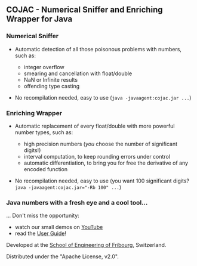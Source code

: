 ## COJAC - Numerical Sniffer and Enriching Wrapper for Java

### Numerical Sniffer

- Automatic detection of all those poisonous problems with numbers, such as: 
  - integer overflow
  - smearing and cancellation with float/double
  - NaN or Infinite results
  - offending type casting

- No recompilation needed, easy to use (`java -javaagent:cojac.jar ...`)

### Enriching Wrapper

- Automatic replacement of every float/double with more powerful number types, such as:
  - high precision numbers (*you* choose the number of significant digits!)
  - interval computation, to keep rounding errors under control
  - automatic differentiation, to bring you for free the derivative of any encoded function
  
- No recompilation needed, easy to use (you want 100 significant digits? `java -javaagent:cojac.jar="-Rb 100" ...`)


### Java numbers with a fresh eye and a cool tool...

... Don't miss the opportunity: 
- watch our small demos on [YouTube](https://www.youtube.com/channel/UC7_QBUBV9slZ5SbS9bhOVWA/videos)
- read the [User Guide](https://github.com/Cojac/Cojac/wiki)!

Developed at the [School of Engineering of Fribourg](https://www.heia-fr.ch), 
Switzerland.

Distributed under the "Apache License, v2.0".
